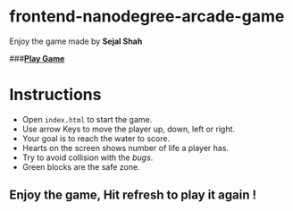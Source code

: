 frontend-nanodegree-arcade-game
===============================

Enjoy the game made by **Sejal Shah**

###**[Play Game](http://sejal6289.github.io/Project-3---Arcade-game-clone/index.html)**

# Instructions 

* Open `index.html` to start the game.
* Use arrow Keys to move the player up, down, left or right.
* Your goal is to reach the water to score. 
* Hearts on the screen shows number of life a player has.
* Try to avoid collision with the _bugs_.
* Green blocks are the safe zone. 

## Enjoy the game, Hit refresh to play it again !



